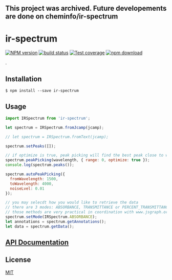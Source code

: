 ## This project was archived. Future developements are done on cheminfo/ir-spectrum


# ir-spectrum

[![NPM version][npm-image]][npm-url]
[![build status][travis-image]][travis-url]
[![Test coverage][codecov-image]][codecov-url]
[![npm download][download-image]][download-url]

.

## Installation

`$ npm install --save ir-spectrum`

## Usage

```js
import IRSpectrum from 'ir-spectrum';

let spectrum = IRSpectrum.fromJcamp(jcamp);

// let spectrum = IRSpectrum.fromText(jcamp);

spectrum.setPeaks([]);

// if optimize is true, peak picking will find the best peak close to wavelength
spectrum.peakPicking(wavelength, { range: 0, optimize: true });
console.log(spectrum.peaks());

spectrum.autoPeakPicking({
  fromWavelength: 1500,
  toWavelength: 4000,
  noiseLvel: 0.01
});

// you may selecdt how you would like to retrieve the data
// there are 3 modes: ABSORBANCE, TRANSMITTANCE or PERCENT_TRANSMITTANCE
// those methods are very practical in coordination with www.jsgraph.org
spectrum.setMode(IRSpectrum.ABSORBANCE);
let annotations = spectrum.getAnnotations();
let data = spectrum.getData();
```

## [API Documentation](https://cheminfo.github.io/ir-spectrum/)

## License

[MIT](./LICENSE)

[npm-image]: https://img.shields.io/npm/v/ir-spectrum.svg?style=flat-square
[npm-url]: https://www.npmjs.com/package/ir-spectrum
[travis-image]: https://img.shields.io/travis/cheminfo/ir-spectrum/master.svg?style=flat-square
[travis-url]: https://travis-ci.org/cheminfo/ir-spectrum
[codecov-image]: https://img.shields.io/codecov/c/github/cheminfo/ir-spectrum.svg?style=flat-square
[codecov-url]: https://codecov.io/gh/cheminfo/ir-spectrum
[download-image]: https://img.shields.io/npm/dm/ir-spectrum.svg?style=flat-square
[download-url]: https://www.npmjs.com/package/ir-spectrum
